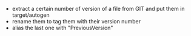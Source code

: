 - extract a certain number of version of a file from GIT and put them in target/autogen
- rename them to tag them with their version number
- alias the last one with "PreviousVersion"
 
